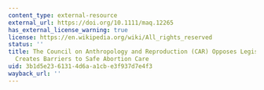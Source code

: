 ```yaml
---
content_type: external-resource
external_url: https://doi.org/10.1111/maq.12265
has_external_license_warning: true
license: https://en.wikipedia.org/wiki/All_rights_reserved
status: ''
title: The Council on Anthropology and Reproduction (CAR) Opposes Legislation that
  Creates Barriers to Safe Abortion Care
uid: 3b1d5e23-6131-4d6a-a1cb-e3f937d7e4f3
wayback_url: ''
---
```

